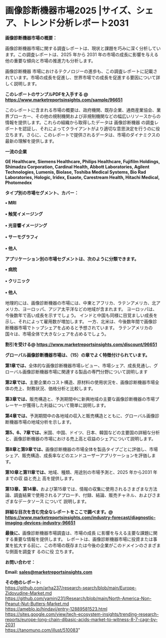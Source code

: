 # 画像診断機器市場2025 |サイズ、シェア、トレンド分析レポート2031

<strong><b>画像診断機器市場の概要：</b></strong>

画像診断機器市場に関する調査レポートは、現状と課題を巧みに深く分析しています。この調査レポートは、2025 年から 2031 年の市場の成長に影響を与える他の重要な傾向と市場の推進力も分析します。

画像診断機器 市場におけるテクノロジーの進歩も、この調査レポートに記載されています。市場の成長を促進し、世界市場での成長を促進する要因について詳しく説明します。

<strong>このレポートのサンプルPDFを入手する @ <a href=https://www.marketreportsinsights.com/sample/96651>https://www.marketreportsinsights.com/sample/96651</a></strong>

このレポートに含まれる市場の概要は、政府機関、既存企業、通商産業協会、業界ブローカー、その他の規制機関および非規制機関などの幅広いリソースからの情報を提供します。これらの組織から取得したデータは 画像診断機器 の調査レポートを認証し、それによってクライアントがより適切な意思決定を行うのに役立ちます。さらに、このレポートで提供されるデータは、市場のダイナミクスの最新の理解を提供します。

<strong>一流の企業</strong>

<strong><b>GE Healthcare, Siemens Healthcare, Philips Healthcare, Fujifilm Holdings, Shimadzu Corporation, Cardinal Health, Abbott Laboratories, Agilent Technologies, Lumenis, Biolase, Toshiba Medical Systems, Bio Rad Laboratories, Hologic, Iridex, Esaote, Carestream Health, Hitachi Medical, Photomedex</b></strong>

<strong><b>タイプ別の市場セグメント、カバー：</b></strong>

<strong>• MRI<br><br>• 触覚イメージング<br><br>• 光音響イメージング<br><br>• サーモグラフィ<br><br>• 他人</strong>

<strong><b>アプリケーション別の市場セグメントは、次のように分類できます。</b></strong>

<strong>• 病院<br><br>• クリニック<br><br>• 他人</strong>

 地理的には、画像診断機器の市場には、中東とアフリカ、ラテンアメリカ、北アメリカ、ヨーロッパ、アジア太平洋などの地域が含まれます。 ヨーロッパは、今後数年で高い成長を示すでしょう。 インドと中国も同様に目覚ましい成長を示し、それによって雇用数が増加します。 一方、北米は、今後数年間で画像診断機器市場でトップシェアを占めると予想されています。 ラテンアメリカの国々は、市場全体で大きなシェアを占めるでしょう。

<strong>割引を受ける@ <a href=https://www.marketreportsinsights.com/discount/96651>https://www.marketreportsinsights.com/discount/96651</a></strong>

<strong><b>グローバル画像診断機器市場は、（15）の章でよく特徴付けられています。</b></strong>

<strong><b>第</b></strong><strong><b>1章では、</b></strong>全体的な画像診断機器市場レビュー、市場シェア、成長見通し、グローバル画像診断機器市場に関連する製品の専門分野について説明します

<strong><b>第2章では、</b></strong>主要企業のコスト構造、原材料の使用状況を、画像診断機器市場全体の売上、財務状況、価格分析と比較します。

<strong><b>第3章では、</b></strong>販売構造と、予測期間中に新興地域の主要な画像診断機器の市場プレーヤーが獲得した利益について簡単に説明します。

<strong><b>第4章では、</b></strong>予測期間中の各地域の収入と販売構造とともに、グローバル画像診断機器市場の地域分析を示します。

<strong><b>第5、6、7章では、</b></strong>米国、中国、ドイツ、日本、韓国などの主要国の詳細な分析と、画像診断機器の市場における売上高と収益のシェアについて説明します。

<strong><b>第8章と第9章では、</b></strong>画像診断機器の市場全体を製品タイプごとに評価し、市場シェア、販売構造、成長率などのエンドユーザーアプリケーションを評価します。

<strong><b>第10章と第11章では、</b></strong>地域、種類、用途別の市場予測と、2025 年から2031 年までの収 益と売上 高を提供します。

<strong><b>第13章、第14章、</b></strong>および第15章では、情報の収集に使用されるさまざまな方法論、調査結果で使用されるアプローチ、付録、結論、販売チャネル、およびさまざまなデータソース について 説明します。

<strong>詳細な目次を含む完全なレポートをここで調べます。@ <a href=https://www.marketreportsinsights.com/industry-forecast/diagnostic-imaging-devices-industry-96651>https://www.marketreportsinsights.com/industry-forecast/diagnostic-imaging-devices-industry-96651</a></strong>

<strong><b>最後に、</b></strong>画像診断機器市場調査は、市場の成長 に影響を</a>与える主要な課題に関する重要な情報を提供します。 レポートは、画像診断機器市場に投資または事業を拡大する前に、この市場の既存または今後の企業がこのドメインのさまざまな側面を調査す るのに役 立ちます。

<strong><b>お問い合わせ：</b></strong>

<strong>Email: </strong><a href=mailto:sales@marketreportsinsights.com><strong>sales@marketreportsinsights.com</strong></a>

<strong>その他のレポート:</strong>
<br>
<a href=https://github.com/arha237/research-search/blob/main/Europe-Zidovudine-Market.md>https://github.com/arha237/research-search/blob/main/Europe-Zidovudine-Market.md</a>
<br>
<a href=https://github.com/yamini231/Research/blob/main/North-America-Non-Peanut-Nut-Butters-Market.md>https://github.com/yamini231/Research/blob/main/North-America-Non-Peanut-Nut-Butters-Market.md</a>
<br>
<a href=https://ameblo.jp/hindavi/entry-12889581523.html>https://ameblo.jp/hindavi/entry-12889581523.html</a>
<br>
<a href=https://sites.google.com/view/tech-ecosystem-insights/trending-research-reports/europe-long-chain-dibasic-acids-market-to-witness-8-7-cagr-by-2031>https://sites.google.com/view/tech-ecosystem-insights/trending-research-reports/europe-long-chain-dibasic-acids-market-to-witness-8-7-cagr-by-2031</a>
<br>
<a href=https://tanomuno.com/illust/510083>https://tanomuno.com/illust/510083</a>"
